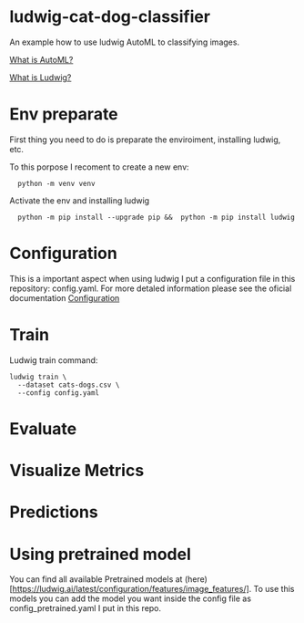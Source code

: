 # ludwig-cat-dog-classifier
An example how to use ludwig AutoML to classifying images.

[What is AutoML?](https://en.wikipedia.org/wiki/Automated_machine_learning)

[What is Ludwig?](https://ludwig.ai/late)

# Env preparate
First thing you need to do is preparate the enviroiment, installing ludwig, etc.

To this porpose I recoment to create a new env:
```
  python -m venv venv
```

Activate the env and installing ludwig
```
  python -m pip install --upgrade pip &&  python -m pip install ludwig
```

# Configuration
This is a important aspect when using ludwig I put a configuration file in this repository: config.yaml. For more detaled information please see the oficial documentation [Configuration](https://ludwig.ai/latest/configuration/) 

# Train

Ludwig train command:
```
ludwig train \
  --dataset cats-dogs.csv \
  --config config.yaml
```
# Evaluate

# Visualize Metrics

# Predictions


# Using pretrained model 

You can find all available Pretrained models at (here)[https://ludwig.ai/latest/configuration/features/image_features/]. To use this models you can add the model you want inside the config file as config_pretrained.yaml I put in this repo.